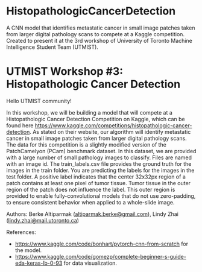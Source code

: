 # HistopathologicCancerDetection
A CNN model that identifies metastatic cancer in small image patches taken from larger digital pathology scans to compete at a Kaggle competition. 
Created to present it at the 3rd workshop of University of Toronto Machine Intelligence Student Team (UTMIST).

# UTMIST Workshop #3: Histopathologic Cancer Detection
Hello UTMIST community!

In this workshop, we will be building a model that will compete at a Histopathologic Cancer Detection Competition on Kaggle, which can be found here https://www.kaggle.com/competitions/histopathologic-cancer-detection.
As stated on their website, our algorithm will identify metastatic cancer in small image patches taken from larger digital pathology scans. The data for this competition is a slightly modified version of the PatchCamelyon (PCam) benchmark dataset. In this dataset, we are provided with a large number of small pathology images to classify. Files are named with an image id. The train_labels.csv file provides the ground truth for the images in the train folder. You are predicting the labels for the images in the test folder. A positive label indicates that the center 32x32px region of a patch contains at least one pixel of tumor tissue. Tumor tissue in the outer region of the patch does not influence the label. This outer region is provided to enable fully-convolutional models that do not use zero-padding, to ensure consistent behavior when applied to a whole-slide image.


Authors: Berke Altiparmak (altiparmak.berke@gmail.com), Lindy Zhai (lindy.zhai@mail.utoronto.ca)


References:
* https://www.kaggle.com/code/bonhart/pytorch-cnn-from-scratch for the model.
* https://www.kaggle.com/code/gomezp/complete-beginner-s-guide-eda-keras-lb-0-93 for data visualization.
